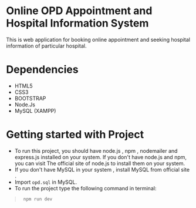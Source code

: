 # Online OPD Appointment and Hospital Information System
This is web application for booking online appointment and seeking hospital information of particular hospital.
# Dependencies
* HTML5
* CSS3
* BOOTSTRAP 
* Node.Js
* MySQL (XAMPP)

# Getting started with Project
* To run this project, you should have node.js , npm , nodemailer and express.js installed on your system. If you don't have node.js and npm, you can visit The official site of node.js to install them on your system. 
* If you don't have MySQL in your system , install MySQL from official site .
* Import ``` opd.sql ``` in MySQL.
* To run the project type  the following
  command in terminal:
> ``` npm run dev```

